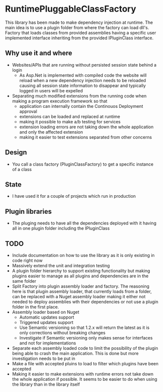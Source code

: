 # RuntimePluggableClassFactory
This library has been made to make dependency injection at runtime. The main idea is to use a plugin folder from where the factory can load dll's. Factory that loads classes from provided assemblies having a specific user implemented interface inheriting from the provided IPluginClass interface.

## Why use it and where
* Websites/APIs that are running without persisted session state behind a login
  * As Asp.Net is implemented with compiled code the website will reload when a new dependency injection needs to be reloaded causing all session state information to disappear and typically logged in users will be expelled
* Separating much modified extensions from the running code when making a program execution framework so that 
  * application can internally contain the Continouos Deployment approval
  * extensions can be loaded and replaced at runtime
  * making it possible to make a/b testing for services
  * extension loading errors are not taking down the whole application and only the affected extension
  * making it easier to test extensions separated from other concerns

## Design
* You call a class factory (PluginClassFactory) to get a specific instance of a class

## State
* I have used it for a couple of projects which run in production

## Plugin libraries
* The pluging needs to have all the dependencies deployed with it having all in one plugin folder including the IPluginClass

## TODO
* Include documentation on how to use the library as it is only existing in code right now
* Massively extend the unit and integration testing
* A plugin folder hierarchy to support existing functionality but making plugins easier to manage as all plugins and dependencies are in the same folder
* Split Factory into plugin assembly loader and factory. The reasoning here is that plugin assembly loader, that currently loads from a folder, can be replaced with a Nuget assembly loader making it either not needed to deploy assemblies wth their dependencies or not use a plugin folder in the first place.
* Assembly loader based on Nuget
  * Automatic updates support 
  * Triggered updates support
  * Use Semantic versioning so that 1.2.x will return the latest as it is only corrections without breaking changes
  * Investigate if Semantic versioning only makes sense for interfaces and not for implementations
* Separate each assembly loaded code to limit the possibility of the plugin being able to crash the main application. This is done but more investigation needs to be put in
* Make a file with accepted pluins to load to filter which plugins have been accepted
* Making it easier to make extensions with runtime errors not take down the whole application if possible. It seems to be easier to do when using the library than in the library itself
